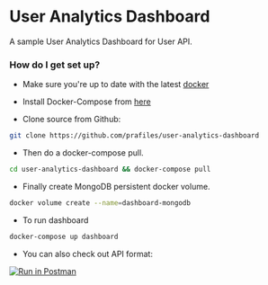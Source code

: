 # User Analytics Dashboard
A sample User Analytics Dashboard for User API. 


### How do I get set up? ###

* Make sure you're up to date with the latest [docker](https://www.docker.com/get-started)

* Install Docker-Compose from [here](https://docs.docker.com/compose/install/)

* Clone source from Github:
```bash
git clone https://github.com/prafiles/user-analytics-dashboard
```

* Then do a docker-compose pull.
```bash
cd user-analytics-dashboard && docker-compose pull
```

* Finally create MongoDB persistent docker volume.
```bash
docker volume create --name=dashboard-mongodb
```
* To run dashboard
```bash
docker-compose up dashboard
```
* You can also check out API format:

[![Run in Postman](https://run.pstmn.io/button.svg)](https://app.getpostman.com/run-collection/aedfd74772b885c569a5)
